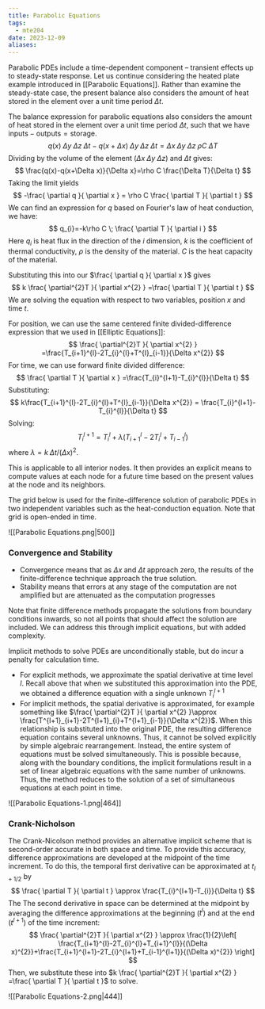 ```yaml
---
title: Parabolic Equations
tags:
  - mte204
date: 2023-12-09
aliases:
---
```

Parabolic PDEs include a time-dependent component – transient effects up to steady-state response. Let us continue considering the heated plate example introduced in [[Parabolic Equations]]. Rather than examine the steady-state case, the present balance also considers the amount of heat stored in the element over a unit time period $\Delta t$. 

The balance expression for parabolic equations also considers the amount of heat stored in the element over a unit time period $\Delta t$, such that we have $\text{inputs} - \text{outputs}=\text{storage}$.
$$
q(x) \; \Delta y\; \Delta z\; \Delta t-q(x+\Delta x)\; \Delta y\; \Delta z\; \Delta t = \Delta x\; \Delta y \; \Delta z \; \rho C\; \Delta T
$$
Dividing by the volume of the element ($\Delta x\; \Delta y \; \Delta z$) and $\Delta t$ gives:
$$
\frac{q(x)-q(x+\Delta x)}{\Delta x}=\rho C \frac{\Delta T}{\Delta t}
$$
Taking the limit yields
$$
-\frac{ \partial q }{ \partial x } = \rho C \frac{ \partial T }{ \partial t } 
$$
 We can find an expression for $q$ based on Fourier's law of heat conduction, we have:
$$
q_{i}=-k\rho C \; \frac{ \partial T }{ \partial i } 
$$
Here $q_{i}$ is heat flux in the direction of the $i$ dimension, $k$ is the coefficient of thermal conductivity, $\rho$ is the density of the material. $C$ is the heat capacity of the material.

Substituting this into our $\frac{ \partial q }{ \partial x }$ gives
$$
k \frac{ \partial^{2}T }{ \partial x^{2} } =\frac{ \partial T }{ \partial t } 
$$
We are solving the equation with respect to two variables, position $x$ and time $t$.

For position, we can use the same centered finite divided-difference expression that we used in [[Elliptic Equations]]:
$$
\frac{ \partial^{2}T }{ \partial x^{2} } =\frac{T_{i+1}^{l}-2T_{i}^{l}+T^{l}_{i-1}}{\Delta x^{2}}
$$
For time, we can use forward finite divided difference:
$$
\frac{ \partial T }{ \partial x } =\frac{T_{i}^{l+1}-T_{i}^{l}}{\Delta t}
$$
Substituting:
$$
k\frac{T_{i+1}^{l}-2T_{i}^{l}+T^{l}_{i-1}}{\Delta x^{2}} = \frac{T_{i}^{l+1}-T_{i}^{l}}{\Delta t}
$$
Solving:
$$
T_{i}^{l+1}=T_{i}^{l}+\lambda(T_{i+1}^{l}-2T_{i}^{l}+T_{i-1}^{l})
$$
where $\lambda=k \; \Delta t / (\Delta x)^{2}$.

This is applicable to all interior nodes. It then provides an explicit means to compute values at each node for a future time based on the present values at the node and its neighbors.

The grid below is used for the finite-difference solution of parabolic PDEs in two independent variables such as the heat-conduction equation. Note that grid is open-ended in time.

![[Parabolic Equations.png|500]]

### Convergence and Stability
- Convergence means that as $\Delta x$ and $\Delta t$ approach zero, the results of the finite-difference technique approach the true solution. 
- Stability means that errors at any stage of the computation are not amplified but are attenuated as the computation progresses

Note that finite difference methods propagate the solutions from boundary conditions inwards, so not all points that should affect the solution are included. We can address this through implicit equations, but with added complexity.

Implicit methods to solve PDEs are unconditionally stable, but do incur a penalty for calculation time. 
- For explicit methods, we approximate the spatial derivative at time level $l$. Recall above that when we substituted this approximation into the PDE, we obtained a difference equation with a single unknown $T^{l+1}_{i}$
- For implicit methods, the spatial derivative is approximated, for example something like $\frac{ \partial^{2}T }{ \partial x^{2} }\approx \frac{T^{l+1}_{i+1}-2T^{l+1}_{i}+T^{l+1}_{i-1}}{\Delta x^{2}}$. When this relationship is substituted into the original PDE, the resulting difference equation contains several unknowns. Thus, it cannot be solved explicitly by simple algebraic rearrangement. Instead, the entire system of equations must be solved simultaneously. This is possible because, along with the boundary conditions, the implicit formulations result in a set of linear algebraic equations with the same number of unknowns. Thus, the method reduces to the solution of a set of simultaneous equations at each point in time.

![[Parabolic Equations-1.png|464]]

### Crank-Nicholson
The Crank-Nicolson method provides an alternative implicit scheme that is second-order accurate in both space and time. To provide this accuracy, difference approximations are developed at the midpoint of the time increment. To do this, the temporal first derivative can be approximated at $t_{l+ 1 / 2}$ by
$$
\frac{ \partial T }{ \partial t } \approx \frac{T_{i}^{l+1}-T_{i}}{\Delta t}
$$
The The second derivative in space can be determined at the midpoint by averaging the difference approximations at the beginning ($t^{l}$) and at the end ($t^{l+1}$) of the time increment:
$$
\frac{ \partial^{2}T }{ \partial x^{2} } \approx \frac{1}{2}\left[ \frac{T_{i+1}^{l}-2T_{i}^{l}+T_{i+1}^{l}}{(\Delta x)^{2}}+\frac{T_{i+1}^{l+1}-2T_{i}^{l+1}+T_{i-1}^{l+1}}{(\Delta x)^{2}} \right]
$$
Then, we substitute these into $k \frac{ \partial^{2}T }{ \partial x^{2} } =\frac{ \partial T }{ \partial t }$ to solve.

![[Parabolic Equations-2.png|444]]

